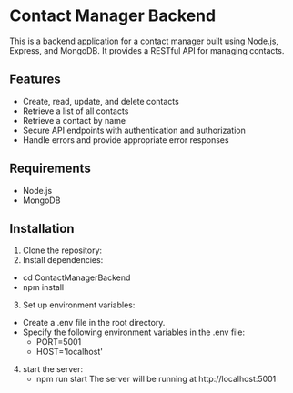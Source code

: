 # Contact Manager Backend

This is a backend application for a contact manager built using Node.js, Express, and MongoDB. It provides a RESTful API for managing contacts.

## Features

- Create, read, update, and delete contacts
- Retrieve a list of all contacts
- Retrieve a contact by name
- Secure API endpoints with authentication and authorization
- Handle errors and provide appropriate error responses

## Requirements

- Node.js
- MongoDB

## Installation

1. Clone the repository:
2. Install dependencies:
- cd ContactManagerBackend
- npm install
  
3. Set up environment variables:
- Create a .env file in the root directory.
- Specify the following environment variables in the .env file:
    - PORT=5001
    - HOST='localhost'
4. start the server:
    - npm run start
The server will be running at http://localhost:5001
